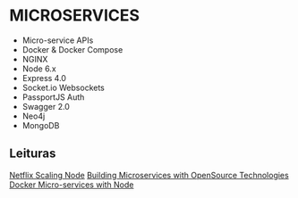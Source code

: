 # MICROSERVICES

+ Micro-service APIs
+ Docker & Docker Compose
+ NGINX
+ Node 6.x
+ Express 4.0
+ Socket.io Websockets
+ PassportJS Auth
+ Swagger 2.0
+ Neo4j
+ MongoDB

## Leituras

 [Netflix Scaling Node](https://medium.com/@nodejs/netflixandchill-how-netflix-scales-with-node-js-and-containers-cf63c0b92e57#.9bzn8wm4u)
 [Building Microservices with OpenSource Technologies](http://www.developer.com/open/building-microservices-with-open-source-technologies.html)
 [Docker Micro-services with Node](http://anandmanisankar.com/posts/docker-container-nginx-node-redis-example/)
